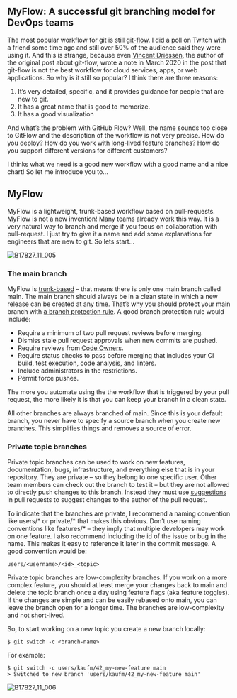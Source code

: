 ## MyFlow: A successful git branching model for DevOps teams

The most popular workflow for git is still [git-flow](https://nvie.com/posts/a-successful-git-branching-model). I did a poll on Twitch with a friend some time ago and still over 50% of the audience said they were using it. And this is strange, because even [Vincent Driessen](https://nvie.com/about/), the author of the original post about git-flow, wrote a note in March 2020 in the post that git-flow is not the best workflow for cloud services, apps, or web applications. So why is it still so popular? I think there are three reasons:

1. It’s very detailed, specific, and it provides guidance for people that are new to git.
2. It has a great name that is good to memorize.
3. It has a good visualization

And what’s the problem with GitHub Flow? Well, the name sounds too close to GitFlow and the description of the workflow is not very precise. How do you deploy? How do you work with long-lived feature branches? How do you support different versions for different customers?

I thinks what we need is a good new workflow with a good name and a nice chart! So let me introduce you to…

## MyFlow

MyFlow is a lightweight, trunk-based workflow based on pull-requests. MyFlow is not a new invention! Many teams already work this way. It is a very natural way to branch and merge if you focus on collaboration with pull-request. I just try to give it a name and add some explanations for engineers that are new to git. So lets start…

![B17827_11_005](https://user-images.githubusercontent.com/5276337/146935839-ef38cba5-ec75-463f-8f4c-a7be79ca2e14.png)

### The main branch

MyFlow is [trunk-based](https://trunkbaseddevelopment.com/) – that means there is only one main branch called main. The main branch should always be in a clean state in which a new release can be created at any time. That’s why you should protect your main branch with [a branch protection rule](https://docs.github.com/en/github/administering-a-repository/about-protected-branches). A good branch protection rule would include:

- Require a minimum of two pull request reviews before merging.
- Dismiss stale pull request approvals when new commits are pushed.
- Require reviews from [Code Owners](https://docs.github.com/en/github/creating-cloning-and-archiving-repositories/about-code-owners).
- Require status checks to pass before merging that includes your CI build, test execution, code analysis, and linters.
- Include administrators in the restrictions.
- Permit force pushes.

The more you automate using the the workflow that is triggered by your pull request, the more likely it is that you can keep your branch in a clean state.

All other branches are always branched of main. Since this is your default branch, you never have to specify a source branch when you create new branches. This simplifies things and removes a source of error.

### Private topic branches

Private topic branches can be used to work on new features, documentation, bugs, infrastructure, and everything else that is in your repository. They are private – so they belong to one specific user. Other team members can check out the branch to test it – but they are not allowed to directly push changes to this branch. Instead they must use [suggestions](http://haacked.com/archive/2019/06/03/suggested-changes/) in pull requests to suggest changes to the author of the pull request.

To indicate that the branches are private, I recommend a naming convention like users/* or private/* that makes this obvious. Don’t use naming conventions like features/* – they imply that multiple developers may work on one feature. I also recommend including the id of the issue or bug in the name. This makes it easy to reference it later in the commit message. A good convention would be:

```
users/<username>/<id>_<topic>
```

Private topic branches are low-complexity branches. If you work on a more complex feature, you should at least merge your changes back to main and delete the topic branch once a day using feature flags (aka feature toggles). If the changes are simple and can be easily rebased onto main, you can leave the branch open for a longer time. The branches are low-complexity and not short-lived.

So, to start working on a new topic you create a new branch locally:

```console
$ git switch -c <branch-name>
```

For example:

```console
$ git switch -c users/kaufm/42_my-new-feature main
> Switched to new branch 'users/kaufm/42_my-new-feature main'
```

![B17827_11_006](https://user-images.githubusercontent.com/5276337/146935884-2b9c6a11-3060-46ed-bb5b-8fc7bdce687a.png)
